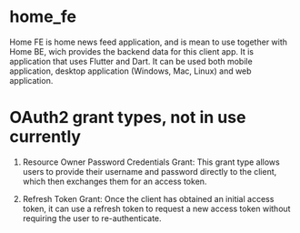# home_fe
Home FE is home news feed application, and is mean to use together with Home BE, wich provides the backend data for this client app. It is application that uses Flutter and Dart. It can be used both mobile application, desktop application (Windows, Mac, Linux) and web application.

# OAuth2 grant types, not in use currently

1. Resource Owner Password Credentials Grant: This grant type allows users to provide their username and password directly to the client, which then exchanges them for an access token.

2. Refresh Token Grant: Once the client has obtained an initial access token, it can use a refresh token to request a new access token without requiring the user to re-authenticate.
